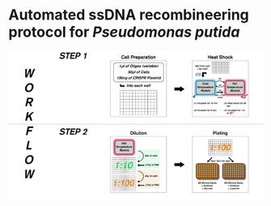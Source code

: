 # Automated ssDNA recombineering protocol for *Pseudomonas putida*

![](Workflow/ssDNA%20recombineering%20workflow.png)
